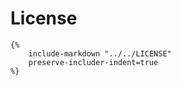 # License

    {%
        include-markdown "../../LICENSE"
        preserve-includer-indent=true
    %}
